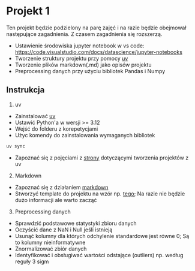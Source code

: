 # Projekt 1

Ten projekt będzie podzielony na parę zajęć i na razie będzie obejmował następujące zagadnienia. Z czasem zagadnienia się rozszerzą.

- Ustawienie środowiska jupyter notebook w vs code: https://code.visualstudio.com/docs/datascience/jupyter-notebooks
- Tworzenie struktury projektu przy pomocy [uv](https://docs.astral.sh/uv/getting-started/)
- Tworzenie plików markdown(.md) jako opisów projektu
- Preprocessing danych przy użyciu bibliotek Pandas i Numpy

## Instrukcja

1. uv

- Zainstalować [uv](https://docs.astral.sh/uv/getting-started/)
- Ustawić Python'a w wersji >= 3.12
- Wejść do folderu z korepetycjami
- Użyc komendy do zainstalowania wymaganych bibliotek
```bash 
uv sync 
```
- Zapoznać się z pojęciami z [strony](https://docs.astral.sh/uv/concepts/) dotyczącymi tworzenia projektów z uv

2. Markdown

- Zapoznać się z działaniem [markdown](https://medium.com/analytics-vidhya/writing-github-readme-e593f278a796)
- Stworzyć template do projektu na wzór np. [tego](https://github.com/othneildrew/Best-README-Template); Na razie nie będzie dużo informacji ale warto zacząć

3. Preprocessing danych

- Sprawdzić podstawowe statystyki zbioru danych
- Oczyścić dane z NaN i Null jeśli istnieją
- Usunąć kolumny dla których odchylenie standardowe jest równe 0; Są to kolumny nieinformatywne
- Znormalizować zbiór danych
- Identyfikować i obsługiwać wartości odstające (outliers) np. według reguły 3 sigm


